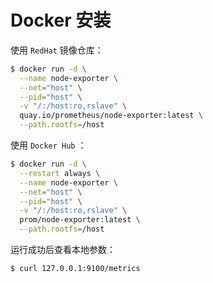 # Docker 安装

使用 `RedHat` 镜像仓库：

```bash
$ docker run -d \
  --name node-exporter \
  --net="host" \
  --pid="host" \
  -v "/:/host:ro,rslave" \
  quay.io/prometheus/node-exporter:latest \
  --path.rootfs=/host
```

使用 `Docker Hub` ：

```bash
$ docker run -d \
  --restart always \
  --name node-exporter \
  --net="host" \
  --pid="host" \
  -v "/:/host:ro,rslave" \
  prom/node-exporter:latest \
  --path.rootfs=/host
```

运行成功后查看本地参数：

```bash
$ curl 127.0.0.1:9100/metrics
```
